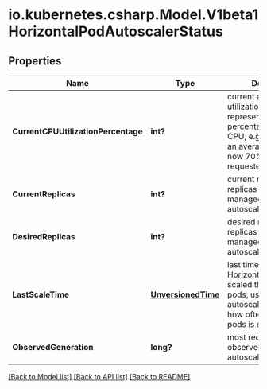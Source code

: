 # io.kubernetes.csharp.Model.V1beta1HorizontalPodAutoscalerStatus
## Properties

Name | Type | Description | Notes
------------ | ------------- | ------------- | -------------
**CurrentCPUUtilizationPercentage** | **int?** | current average CPU utilization over all pods, represented as a percentage of requested CPU, e.g. 70 means that an average pod is using now 70% of its requested CPU. | [optional] 
**CurrentReplicas** | **int?** | current number of replicas of pods managed by this autoscaler. | 
**DesiredReplicas** | **int?** | desired number of replicas of pods managed by this autoscaler. | 
**LastScaleTime** | [**UnversionedTime**](UnversionedTime.md) | last time the HorizontalPodAutoscaler scaled the number of pods; used by the autoscaler to control how often the number of pods is changed. | [optional] 
**ObservedGeneration** | **long?** | most recent generation observed by this autoscaler. | [optional] 

[[Back to Model list]](../README.md#documentation-for-models) [[Back to API list]](../README.md#documentation-for-api-endpoints) [[Back to README]](../README.md)

